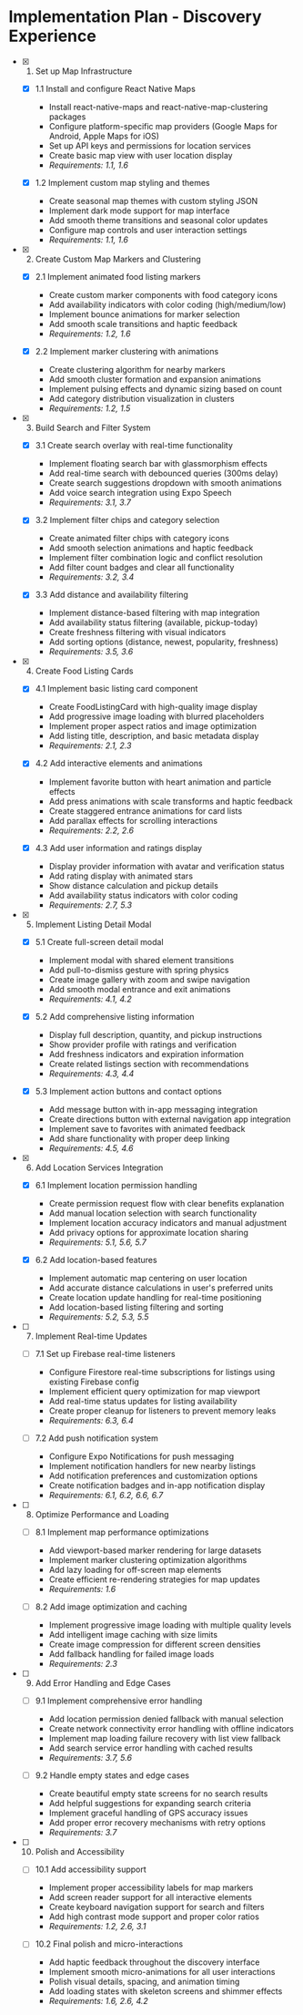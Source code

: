 # Implementation Plan - Discovery Experience

- [x] 1. Set up Map Infrastructure

  - [x] 1.1 Install and configure React Native Maps

    - Install react-native-maps and react-native-map-clustering packages
    - Configure platform-specific map providers (Google Maps for Android, Apple Maps for iOS)
    - Set up API keys and permissions for location services
    - Create basic map view with user location display
    - _Requirements: 1.1, 1.6_

  - [x] 1.2 Implement custom map styling and themes

    - Create seasonal map themes with custom styling JSON
    - Implement dark mode support for map interface
    - Add smooth theme transitions and seasonal color updates
    - Configure map controls and user interaction settings
    - _Requirements: 1.1, 1.6_

- [x] 2. Create Custom Map Markers and Clustering

  - [x] 2.1 Implement animated food listing markers

    - Create custom marker components with food category icons
    - Add availability indicators with color coding (high/medium/low)
    - Implement bounce animations for marker selection
    - Add smooth scale transitions and haptic feedback
    - _Requirements: 1.2, 1.6_

  - [x] 2.2 Implement marker clustering with animations

    - Create clustering algorithm for nearby markers
    - Add smooth cluster formation and expansion animations
    - Implement pulsing effects and dynamic sizing based on count
    - Add category distribution visualization in clusters
    - _Requirements: 1.2, 1.5_

- [x] 3. Build Search and Filter System

  - [x] 3.1 Create search overlay with real-time functionality

    - Implement floating search bar with glassmorphism effects
    - Add real-time search with debounced queries (300ms delay)
    - Create search suggestions dropdown with smooth animations
    - Add voice search integration using Expo Speech
    - _Requirements: 3.1, 3.7_

  - [x] 3.2 Implement filter chips and category selection

    - Create animated filter chips with category icons
    - Add smooth selection animations and haptic feedback
    - Implement filter combination logic and conflict resolution
    - Add filter count badges and clear all functionality
    - _Requirements: 3.2, 3.4_

  - [x] 3.3 Add distance and availability filtering
    - Implement distance-based filtering with map integration
    - Add availability status filtering (available, pickup-today)
    - Create freshness filtering with visual indicators
    - Add sorting options (distance, newest, popularity, freshness)
    - _Requirements: 3.5, 3.6_

- [x] 4. Create Food Listing Cards

  - [x] 4.1 Implement basic listing card component

    - Create FoodListingCard with high-quality image display
    - Add progressive image loading with blurred placeholders
    - Implement proper aspect ratios and image optimization
    - Add listing title, description, and basic metadata display
    - _Requirements: 2.1, 2.3_

  - [x] 4.2 Add interactive elements and animations

    - Implement favorite button with heart animation and particle effects
    - Add press animations with scale transforms and haptic feedback
    - Create staggered entrance animations for card lists
    - Add parallax effects for scrolling interactions
    - _Requirements: 2.2, 2.6_

  - [x] 4.3 Add user information and ratings display

    - Display provider information with avatar and verification status
    - Add rating display with animated stars
    - Show distance calculation and pickup details
    - Add availability status indicators with color coding
    - _Requirements: 2.7, 5.3_

- [x] 5. Implement Listing Detail Modal


  - [x] 5.1 Create full-screen detail modal

    - Implement modal with shared element transitions
    - Add pull-to-dismiss gesture with spring physics
    - Create image gallery with zoom and swipe navigation
    - Add smooth modal entrance and exit animations
    - _Requirements: 4.1, 4.2_

  - [x] 5.2 Add comprehensive listing information

    - Display full description, quantity, and pickup instructions
    - Show provider profile with ratings and verification
    - Add freshness indicators and expiration information
    - Create related listings section with recommendations
    - _Requirements: 4.3, 4.4_

  - [x] 5.3 Implement action buttons and contact options

    - Add message button with in-app messaging integration
    - Create directions button with external navigation app integration
    - Implement save to favorites with animated feedback
    - Add share functionality with proper deep linking
    - _Requirements: 4.5, 4.6_

- [x] 6. Add Location Services Integration

  - [x] 6.1 Implement location permission handling

    - Create permission request flow with clear benefits explanation
    - Add manual location selection with search functionality
    - Implement location accuracy indicators and manual adjustment
    - Add privacy options for approximate location sharing
    - _Requirements: 5.1, 5.6, 5.7_

  - [x] 6.2 Add location-based features

    - Implement automatic map centering on user location
    - Add accurate distance calculations in user's preferred units
    - Create location update handling for real-time positioning
    - Add location-based listing filtering and sorting
    - _Requirements: 5.2, 5.3, 5.5_

- [ ] 7. Implement Real-time Updates

  - [ ] 7.1 Set up Firebase real-time listeners

    - Configure Firestore real-time subscriptions for listings using existing Firebase config
    - Implement efficient query optimization for map viewport
    - Add real-time status updates for listing availability
    - Create proper cleanup for listeners to prevent memory leaks
    - _Requirements: 6.3, 6.4_

  - [ ] 7.2 Add push notification system
    - Configure Expo Notifications for push messaging
    - Implement notification handlers for new nearby listings
    - Add notification preferences and customization options
    - Create notification badges and in-app notification display
    - _Requirements: 6.1, 6.2, 6.6, 6.7_

- [ ] 8. Optimize Performance and Loading

  - [ ] 8.1 Implement map performance optimizations

    - Add viewport-based marker rendering for large datasets
    - Implement marker clustering optimization algorithms
    - Add lazy loading for off-screen map elements
    - Create efficient re-rendering strategies for map updates
    - _Requirements: 1.6_

  - [ ] 8.2 Add image optimization and caching
    - Implement progressive image loading with multiple quality levels
    - Add intelligent image caching with size limits
    - Create image compression for different screen densities
    - Add fallback handling for failed image loads
    - _Requirements: 2.3_

- [ ] 9. Add Error Handling and Edge Cases

  - [ ] 9.1 Implement comprehensive error handling

    - Add location permission denied fallback with manual selection
    - Create network connectivity error handling with offline indicators
    - Implement map loading failure recovery with list view fallback
    - Add search service error handling with cached results
    - _Requirements: 3.7, 5.6_

  - [ ] 9.2 Handle empty states and edge cases
    - Create beautiful empty state screens for no search results
    - Add helpful suggestions for expanding search criteria
    - Implement graceful handling of GPS accuracy issues
    - Add proper error recovery mechanisms with retry options
    - _Requirements: 3.7_

- [ ] 10. Polish and Accessibility

  - [ ] 10.1 Add accessibility support

    - Implement proper accessibility labels for map markers
    - Add screen reader support for all interactive elements
    - Create keyboard navigation support for search and filters
    - Add high contrast mode support and proper color ratios
    - _Requirements: 1.2, 2.6, 3.1_

  - [ ] 10.2 Final polish and micro-interactions
    - Add haptic feedback throughout the discovery interface
    - Implement smooth micro-animations for all user interactions
    - Polish visual details, spacing, and animation timing
    - Add loading states with skeleton screens and shimmer effects
    - _Requirements: 1.6, 2.6, 4.2_
